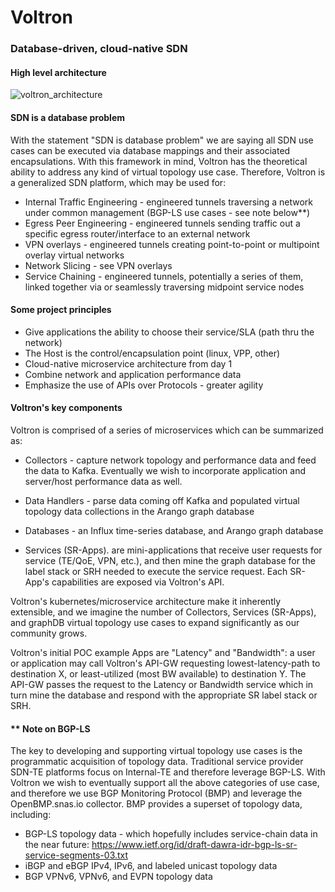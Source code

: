 # Voltron
### Database-driven, cloud-native SDN

#### High level architecture 
![voltron_architecture](https://wwwin-github.cisco.com/spa-ie/voltron/blob/master/docs/voltron_architecture.png "voltron architecture")

#### SDN is a database problem
With the statement "SDN is database problem" we are saying all SDN use cases can be executed via database mappings and their associated encapsulations.  With this framework in mind, Voltron has the theoretical ability to address any kind of virtual topology use case.  Therefore, Voltron is a generalized SDN platform, which may be used for:

* Internal Traffic Engineering - engineered tunnels traversing a network under common management (BGP-LS use cases - see note below**)
* Egress Peer Engineering - engineered tunnels sending traffic out a specific egress router/interface to an external network
* VPN overlays - engineered tunnels creating point-to-point or multipoint overlay virtual networks
* Network Slicing - see VPN overlays
* Service Chaining - engineered tunnels, potentially a series of them, linked together via or seamlessly traversing midpoint service nodes 

#### Some project principles
* Give applications the ability to choose their service/SLA (path thru the network)
* The Host is the control/encapsulation point (linux, VPP, other)
* Cloud-native microservice architecture from day 1
* Combine network and application performance data
* Emphasize the use of APIs over Protocols - greater agility

#### Voltron's key components

Voltron is comprised of a series of microservices which can be summarized as:

* Collectors - capture network topology and performance data and feed the data to Kafka.  Eventually we wish to incorporate application and server/host performance data as well.   

* Data Handlers - parse data coming off Kafka and populated virtual topology data collections in the Arango graph database

* Databases - an Influx time-series database, and Arango graph database

* Services (SR-Apps).  are mini-applications that receive user requests for service (TE/QoE, VPN, etc.), and then mine the graph database for the label stack or SRH needed to execute the service request.  Each SR-App's capabilities are exposed via Voltron's API.  

Voltron's kubernetes/microservice architecture make it inherently extensible, and we imagine the number of Collectors, Services (SR-Apps), and graphDB virtual topology use cases to expand significantly as our community grows.

Voltron's initial POC example Apps are "Latency" and "Bandwidth": a user or application may call Voltron's API-GW requesting lowest-latency-path to destination X,  or least-utilized (most BW available) to destination Y.  The API-GW passes the request to the Latency or Bandwidth service which in turn mine the database and respond with the appropriate SR label stack or SRH.  
 

#### ** Note on BGP-LS

The key to developing and supporting virtual topology use cases is the programmatic acquisition of topology data.  Traditional service provider SDN-TE platforms focus on Internal-TE and therefore leverage BGP-LS.  With Voltron we wish to eventually support all the above categories of use case, and therefore we use BGP Monitoring Protocol (BMP) and leverage the OpenBMP.snas.io collector.  BMP provides a superset of topology data, including:

* BGP-LS topology data - which hopefully includes service-chain data in the near future: https://www.ietf.org/id/draft-dawra-idr-bgp-ls-sr-service-segments-03.txt
* iBGP and eBGP IPv4, IPv6, and labeled unicast topology data
* BGP VPNv6, VPNv6, and EVPN topology data


